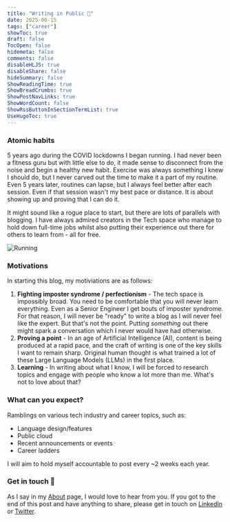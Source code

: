 ```yaml
---
title: "Writing in Public 📝"
date: 2025-06-15
tags: ["career"]
showToc: true
draft: false
TocOpen: false
hidemeta: false
comments: false
disableHLJS: true
disableShare: false
hideSummary: false
ShowReadingTime: true
ShowBreadCrumbs: true
ShowPostNavLinks: true
ShowWordCount: false
ShowRssButtonInSectionTermList: true
UseHugoToc: true
---
```


### Atomic habits

5 years ago during the COVID lockdowns I began running. I had never been a fitness guru but with little else to do, it made sense to disconnect from the noise and begin a healthy new habit. Exercise was always something I knew I should do, but I never carved out the time to make it a part of my routine. Even 5 years later, routines can lapse, but I always feel better after each session. Even if that session wasn't my best pace or distance. It is about showing up and proving that I can do it.

It might sound like a rogue place to start, but there are lots of parallels with blogging. I have always admired creators in the Tech space who manage to hold down full-time jobs whilst also putting their experience out there for others to learn from - all for free. 

![Running](/images/man-running.jpg)

### Motivations

In starting this blog, my motiviations are as follows:

1. **Fighting imposter syndrome / perfectionism** - The tech space is impossibly broad. You need to be comfortable that you will never learn everything. Even as a Senior Engineer I get bouts of imposter syndrome. For that reason, I will never be "ready" to write a blog as I will never feel like the expert. But that's not the point. Putting _something_ out there might spark a conversation which I never would have had otherwise.
1. **Proving a point** - In an age of Artificial Intelligence (AI), content is being produced at a rapid pace, and the craft of writing is one of the key skills I want to remain sharp. Original human thought is what trained a lot of these Large Language Models (LLMs) in the first place.    
1. **Learning** - In writing about what I know, I will be forced to research topics and engage with people who know a lot more than me. What's not to love about that?

### What can you expect? 
Ramblings on various tech industry and career topics, such as:
- Language design/features
- Public cloud
- Recent announcements or events
- Career ladders

I will aim to hold myself accountable to post every ~2 weeks each year. 

### Get in touch 📧
As I say in my [About](../../about/) page, I would love to hear from you. If you got to the end of this post and have anything to share, please get in touch on [LinkedIn](https://www.linkedin.com/in/c-j-davies/) or [Twitter](https://x.com/c_davies21).
